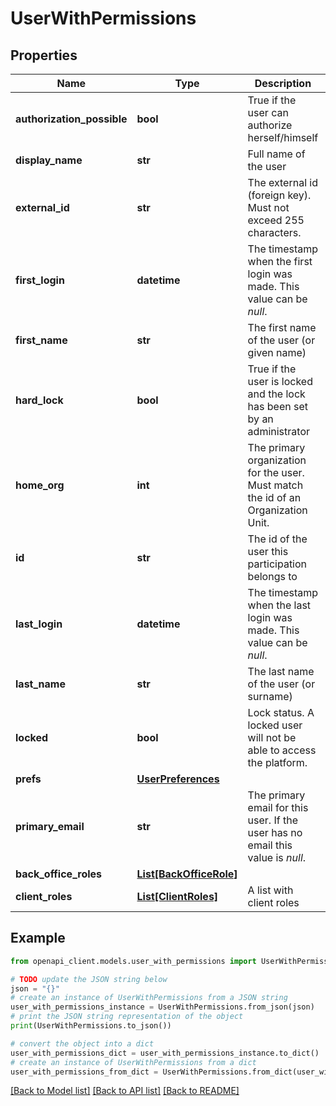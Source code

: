 # UserWithPermissions


## Properties

Name | Type | Description | Notes
------------ | ------------- | ------------- | -------------
**authorization_possible** | **bool** | True if the user can authorize herself/himself | [optional] 
**display_name** | **str** | Full name of the user | [optional] 
**external_id** | **str** | The external id (foreign key). Must not exceed 255 characters. | [optional] 
**first_login** | **datetime** | The timestamp when the first login was made. This value can be *null*. | [optional] 
**first_name** | **str** | The first name of the user (or given name) | [optional] 
**hard_lock** | **bool** | True if the user is locked and the lock has been set by an administrator | [optional] 
**home_org** | **int** | The primary organization for the user. Must match the id of an Organization Unit. | [optional] 
**id** | **str** | The id of the user this participation belongs to | [optional] 
**last_login** | **datetime** | The timestamp when the last login was made. This value can be *null*. | [optional] 
**last_name** | **str** | The last name of the user (or surname) | [optional] 
**locked** | **bool** | Lock status. A locked user will not be able to access the platform. | [optional] 
**prefs** | [**UserPreferences**](UserPreferences.md) |  | [optional] 
**primary_email** | **str** | The primary email for this user. If the user has no email this value is *null*. | [optional] 
**back_office_roles** | [**List[BackOfficeRole]**](BackOfficeRole.md) |  | [optional] 
**client_roles** | [**List[ClientRoles]**](ClientRoles.md) | A list with client roles | [optional] 

## Example

```python
from openapi_client.models.user_with_permissions import UserWithPermissions

# TODO update the JSON string below
json = "{}"
# create an instance of UserWithPermissions from a JSON string
user_with_permissions_instance = UserWithPermissions.from_json(json)
# print the JSON string representation of the object
print(UserWithPermissions.to_json())

# convert the object into a dict
user_with_permissions_dict = user_with_permissions_instance.to_dict()
# create an instance of UserWithPermissions from a dict
user_with_permissions_from_dict = UserWithPermissions.from_dict(user_with_permissions_dict)
```
[[Back to Model list]](../README.md#documentation-for-models) [[Back to API list]](../README.md#documentation-for-api-endpoints) [[Back to README]](../README.md)


